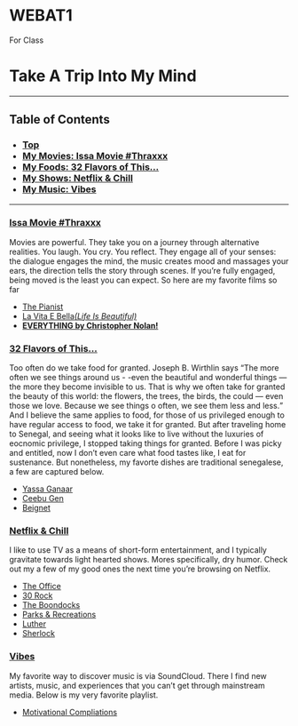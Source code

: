# WEBAT1
For Class
<html>
<body>
<h1> <id=“top”>Take A Trip Into My Mind</h1>
<hr>
<h2>Table of Contents</h2>
<ul>
<h3>
<li><a href="#top">Top</a></li>
<li><a href= “#movies”> My Movies: Issa Movie #Thraxxx</a></li>
<li><a href= “#food”> My Foods: 32 Flavors of This…</a></li>
<li><a href=“#shows”> My Shows: Netflix & Chill</a></li>
<li><a href=“#music”> My Music: Vibes</a></li>
</h3>
</ul>
<hr>
<h3><ins><id=“movies”>Issa Movie #Thraxxx </ins></h3>
<p>Movies are powerful. They take you on a journey through alternative realities. You laugh. You cry. You reflect. They engage all of your senses: the dialogue engages the mind, the music creates mood and massages your ears, the direction tells the story through scenes. If you’re fully engaged, being moved is the least you can expect. So here are my favorite films so far</p>
<ul>
<li><a href=“http://www.imdb.com/title/tt0253474/?ref_=nv_sr_1”>The Pianist</a></li>
<li><a href=“http://www.imdb.com/title/tt0118799/?ref_=nv_sr_1”> La Vita E Bella<i>(Life Is Beautiful)</i></a></li>
<li><a href=“http://www.imdb.com/name/nm0634240/?ref_=nv_sr_1”><strong>EVERYTHING by Christopher Nolan!</strong></a></li>
</ul>
<h3><ins><id=”food”>32 Flavors of This…</ins></h3>
<p> Too often do we take food for granted. Joseph B. Wirthlin says <q>The more often we see things around us - -even the beautiful and wonderful things — the more they become invisible to us. That is why we often take for granted the beauty of this world: the flowers, the trees, the birds, the could — even those we love. Because we see things o often, we see them less and less.</q> And I believe the same applies to food, for those of us privileged enough to have regular access to food, we take it for granted. But after traveling home to Senegal, and seeing what it looks like to live without the luxuries of eocnomic privilege, I stopped taking things for granted. Before I was picky and entitled, now I don’t even care what food tastes like, I eat for sustenance. But nonetheless, my favorte dishes are traditional senegalese, a few are captured below.</p>
<ul>
<li><a href=“https://photos.travelblog.org/Photos/5930/30540/f/152288-Yassa-Ganar-0.jpg”>Yassa Ganaar</a></li>
<li><a href=“https://s-media-cache-ak0.pinimg.com/564x/6f/78/84/6f7884787f8c6d16898a65ec29d354e0.jpg”> Ceebu Gen</a></li>
<li><a href=“http://foodnetwork.sndimg.com/content/dam/images/food/fullset/2010/7/21/1/FNM_090110-Recipe-Winner-002_s4x3.jpg.rend.sni12col.landscape.jpeg”>Beignet</a></li>
</ul>
<h3><ins><id=“shows”>Netflix & Chill</ins></h3>
<p>I like to use TV as a means of short-form entertainment, and I typically gravitate towards light hearted shows. Mores specifically, dry humor. Check out my a few of my good ones the next time you’re browsing on Netflix.</p>
<ul>
<li><a href=“https://www.google.com/url?sa=t&rct=j&q=&esrc=s&source=web&cd=1&cad=rja&uact=8&ved=0ahUKEwiV_6iVgObRAhVIRSYKHX_LATUQFggcMAA&url=http%3A%2F%2Fwww.nbc.com%2Fthe-office&usg=AFQjCNH1qfqMTCqMiJ4ji6T8GDQoIeh12A&sig2=IBvuReYgXO7Pgi_gw_ggxw”> The Office</a></li>
<li><a href=“https://www.google.com/url?sa=t&rct=j&q=&esrc=s&source=web&cd=1&cad=rja&uact=8&ved=0ahUKEwiFlqCogObRAhXGMyYKHQZRDs8QFggdMAA&url=http%3A%2F%2Fwww.nbc.com%2F30-rock&usg=AFQjCNEmRIYz6pKspETpmuZl_8Db4cuszw&sig2=W_i4VDn4KoQeBauFEtcQ9w&bvm=bv.145822982,d.eWE”> 30 Rock</a></li>
<li><a href=“https://www.google.com/url?sa=t&rct=j&q=&esrc=s&source=web&cd=2&cad=rja&uact=8&ved=0ahUKEwjdt9CwgObRAhXFTSYKHR0SBdUQFgglMAE&url=http%3A%2F%2Fwww.adultswim.com%2Fvideos%2Fthe-boondocks%2F&usg=AFQjCNHcdzwsoYrWLGyGfyV7l8eXDKie1w&sig2=hX5SlwCtVse-RPAL20MCOw&bvm=bv.145822982,d.eWE”>The Boondocks</a></li>
<li><a href=“https://www.google.com/url?sa=t&rct=j&q=&esrc=s&source=web&cd=1&cad=rja&uact=8&ved=0ahUKEwjW4aXEgObRAhXB1CYKHUDDCQsQFggdMAA&url=http%3A%2F%2Fwww.nbc.com%2Fparks-and-recreation&usg=AFQjCNHxzHPriLNXh8gNcNKell-ob9X3bg&sig2=520KviAxh47pRpuOPBbuPA&bvm=bv.145822982,d.eWE”>Parks & Recreations</a></li>
<li><a href=“https://www.google.com/url?sa=t&rct=j&q=&esrc=s&source=web&cd=1&cad=rja&uact=8&ved=0ahUKEwjW4aXEgObRAhXB1CYKHUDDCQsQFggdMAA&url=http%3A%2F%2Fwww.nbc.com%2Fparks-and-recreation&usg=AFQjCNHxzHPriLNXh8gNcNKell-ob9X3bg&sig2=520KviAxh47pRpuOPBbuPA&bvm=bv.145822982,d.eWE”>Luther</a></li>
<li><a href=“https://www.google.com/url?sa=t&rct=j&q=&esrc=s&source=web&cd=7&cad=rja&uact=8&ved=0ahUKEwi_6MmrgebRAhXKNSYKHcStBHEQFghFMAY&url=http%3A%2F%2Fwww.bbc.co.uk%2Fprogrammes%2Fb018ttws&usg=AFQjCNFy74GuFitMhxrfNew8gBJEvpjfHQ&sig2=5jXFAwwPOZdxKsIepgcIbw”>Sherlock</a></li>
</ul>
<h3><ins><id=”music”>Vibes</ins></h3>
<p>My favorite way to discover music is via SoundCloud. There I find new artists, music, and experiences that you can’t get through mainstream media. Below is my very favorite playlist.</p>
<ul>
<li><a href="https://soundcloud.com/malik-mbaye/sets/motivation">Motivational Compliations</a></li>
</ul>
</body>
</html>
